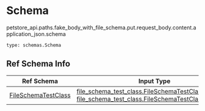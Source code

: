 # Schema
petstore_api.paths.fake_body_with_file_schema.put.request_body.content.application_json.schema
```
type: schemas.Schema
```

## Ref Schema Info
Ref Schema | Input Type | Output Type | Description
---------- | ---------- | ----------- | ------------
[FileSchemaTestClass](file_schema_test_class.md) | [file_schema_test_class.FileSchemaTestClassDictInput](../../../../../../components/schema/file_schema_test_class.md#fileschematestclassdictinput), [file_schema_test_class.FileSchemaTestClassDict](../../../../../../components/schema/file_schema_test_class.md#fileschematestclassdict) | [file_schema_test_class.FileSchemaTestClassDict](../../../../../../components/schema/file_schema_test_class.md#fileschematestclassdict) |
